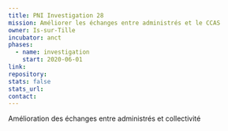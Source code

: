 ```yaml
---
title: PNI Investigation 28
mission: Améliorer les échanges entre administrés et le CCAS
owner: Is-sur-Tille
incubator: anct
phases:
  - name: investigation
    start: 2020-06-01
link: 
repository: 
stats: false
stats_url: 
contact:
---
```

<p>Amélioration des échanges entre administrés et collectivité</p>
